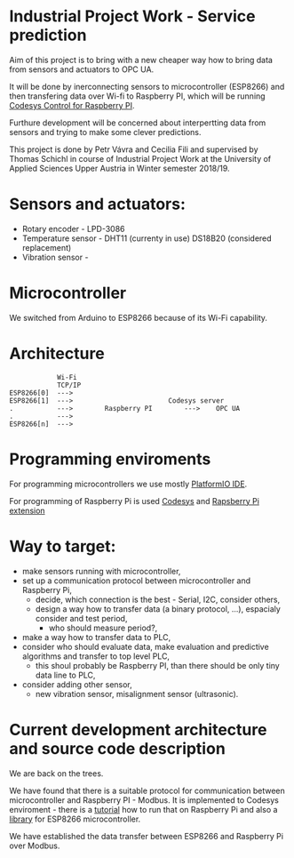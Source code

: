 # Industrial Project Work - Service prediction

Aim of this project is to bring with a new cheaper way how to bring data from sensors and actuators to OPC UA. 

It will be done by inerconnecting sensors to microcontroller (ESP8266) and then transfering data over Wi-fi to Raspberry PI, which will be running [Codesys Control for Raspberry PI](https://store.codesys.com/codesys-control-for-raspberry-pi-sl.html). 

Furthure development will be concerned about interpertting data from sensors and trying to make some clever predictions. 

This project is done by Petr Vávra and Cecilia Fili and supervised by Thomas Schichl in course of Industrial Project Work at the University of Applied Sciences Upper Austria in Winter semester 2018/19.


# Sensors and actuators:

* Rotary encoder - LPD-3086
* Temperature sensor - DHT11 (currenty in use) DS18B20 (considered replacement)
* Vibration sensor -

# Microcontroller

We switched from Arduino to ESP8266 because of its Wi-Fi capability. 

# Architecture
```
            Wi-Fi
            TCP/IP
ESP8266[0]  --->
ESP8266[1]  --->                        Codesys server
.           --->        Raspberry PI        --->    OPC UA
.           --->
ESP8266[n]  --->
```

# Programming enviroments

For programming microcontrollers we use mostly [PlatformIO IDE](https://platformio.org/platformio-ide).

For programming of Raspberry Pi is used [Codesys](https://store.codesys.com/codesys.html?___store=en) and [Rapsberry Pi extension](https://store.codesys.com/codesys-control-for-raspberry-pi-sl.html)

# Way to target:

* make sensors running with microcontroller,
* set up a communication protocol between microcontroller and Raspberry Pi,
    * decide, which connection is the best - Serial, I2C, consider others,
    * design a way how to transfer data (a binary protocol, ...), espacialy consider and test period,
        * who should measure period?,
* make a way how to transfer data to PLC,
* consider who should evaluate data, make evaluation and predictive algorithms and transfer to top level PLC,
    * this shoul probably be Raspberry PI, than there should be only tiny data line to PLC,
* consider adding other sensor,
    * new vibration sensor, misalignment sensor (ultrasonic).

# Current development architecture and source code description

We are back on the trees. 

We have found that there is a suitable protocol for communication between microcontroller and Raspberry PI - Modbus. It is implemented to Codesys enviroment - there is a [tutorial](https://www.youtube.com/watch?v=lKORELpasPM) how to run that on Raspberry Pi and also a [library](https://github.com/JhonControl/ESP8266_Industrial_ModbusTCP_V2) for ESP8266 microcontroller.

We have established the data transfer between ESP8266 and Raspberry Pi over Modbus.


